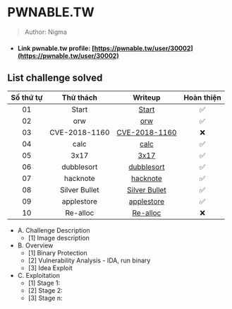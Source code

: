 # PWNABLE.TW

>Author: Nigma

- #### Link pwnable.tw profile: [https://pwnable.tw/user/30002](https://pwnable.tw/user/30002)

## List challenge solved

|    Số thứ tự    |  Thử thách  | Writeup                                                       | Hoàn thiện |
| :-------------: | :---------: | :-----------------------------------------------------------: |:----------:|
|       01        |    Start    | [Start](./1_Start)                                            |✅         |         
|       02        |     orw     | [orw](./2_orw)                                                |✅         |
|       03        |CVE-2018-1160| [CVE-2018-1160](./3_CVE-2018-1160)                            |❌         |
|       04        |    calc     | [calc](./4_calc)                                              |✅         |
|       05        |    3x17     | [3x17](./5_3x17)                                              |✅         |
|       06        |  dubblesort | [dubblesort](./6_dubblesort)                                  |✅         |
|       07        |  hacknote   | [hacknote](./7_hacknote)                                      |✅         |
|       08        |Silver Bullet| [Silver Bullet](https://github.com/NigmaZ/Pwnable/tree/main/Pwnable.tw/8_Silver%20Bullet)                            |✅         |
|       09        |  applestore | [applestore](./9_applestore)                                  |✅         |
|       10        |   Re-alloc  | [Re-alloc](./10_Re-alloc)                                     |❌         |


- A. Challenge Description
    * [1] Image description
- B. Overview
    * [1] Binary Protection
    * [2] Vulnerability Analysis - IDA, run binary
    * [3] Idea Exploit
- C. Exploitation
    * [1] Stage 1:
    * [2] Stage 2:
    * [3] Stage n:
